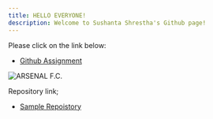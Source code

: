 ```yaml
---
title: HELLO EVERYONE!
description: Welcome to Sushanta Shrestha's Github page! 
---
```


Please click on the link below:

- [Github Assignment](/SampleData/index.md)



 ![ARSENAL F.C.](/SampleData/arsenal.jpg)


 Repository link;
- [Sample Repoistory](https://github.com/sbbshrestha/sbbshrestha.github.io/blob/main/index.md)






